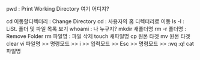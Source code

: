 pwd : Print Working Directory 여기 어디지?

cd 이동할디렉터리 : Change Directory
cd : 사용자의 홈 디렉터리로 이동
ls -l : LiSt. 폴더 및 파일 목록 보기
whoami : 나 누구지?
mkdir 새폴더명
rm  -r  폴더명 : Remove Folder
rm  파일명 : 파일 삭제
touch 새파일명
cp 원본 타겟
mv 원본 타겟
clear 
vi  파일명 >> 명령모드 >> i >> 입력모드
	>> Esc >> 명령모드  >> :wq  :q!
cat 파일명
